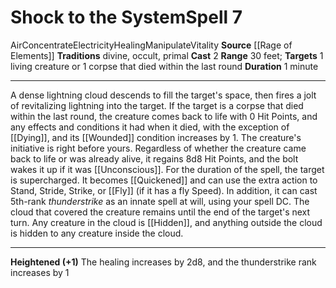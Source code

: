 ﻿---
actions: '[two-actions]'
area: null
bloodline: null
component: null
cost: null
deity: null
domain: null
duration: 1 minute
element: Air
heighten: '+1'
heighten_level: 7, 8, 9, 10
id: '1320'
lesson: null
level: '7'
mystery: null
name: Shock to the System
patron_theme: null
range: 30 feet
rarity: Common
requirement: null
saving_throw: null
school: null
source: '[[DATABASE/source/Rage of Elements|Rage of Elements]]'
target: 1 living creature or 1 corpse that died within the last round
tradition:
- Divine
- Occult
- Primal
trait:
- '[[DATABASE/trait/Air|Air]]'
- '[[DATABASE/trait/Concentrate|Concentrate]]'
- '[[DATABASE/trait/Electricity|Electricity]]'
- '[[DATABASE/trait/Healing|Healing]]'
- '[[DATABASE/trait/Manipulate|Manipulate]]'
- '[[DATABASE/trait/Vitality|Vitality]]'
trigger: null
type: Spell

---
# Shock to the System<span class="item-type">Spell 7</span>

<span class="item-trait">Air</span><span class="item-trait">Concentrate</span><span class="item-trait">Electricity</span><span class="item-trait">Healing</span><span class="item-trait">Manipulate</span><span class="item-trait">Vitality</span>
**Source** [[Rage of Elements]]
**Traditions** divine, occult, primal
**Cast** <span class="action-icon">2</span> 
**Range** 30 feet; **Targets** 1 living creature or 1 corpse that died within the last round
**Duration** 1 minute

---
A dense lightning cloud descends to fill the target's space, then fires a jolt of revitalizing lightning into the target. If the target is a corpse that died within the last round, the creature comes back to life with 0 Hit Points, and any effects and conditions it had when it died, with the exception of [[Dying]], and its [[Wounded]] condition increases by 1. The creature's initiative is right before yours.
 Regardless of whether the creature came back to life or was already alive, it regains 8d8 Hit Points, and the bolt wakes it up if it was [[Unconscious]]. For the duration of the spell, the target is supercharged. It becomes [[Quickened]] and can use the extra action to Stand, Stride, Strike, or [[Fly]] (if it has a fly Speed). In addition, it can cast 5th-rank _thunderstrike_ as an innate spell at will, using your spell DC.
 The cloud that covered the creature remains until the end of the target's next turn. Any creature in the cloud is [[Hidden]], and anything outside the cloud is hidden to any creature inside the cloud.

---
**Heightened (+1)** The healing increases by 2d8, and the thunderstrike rank increases by 1
